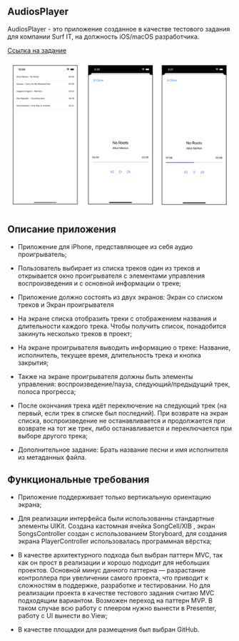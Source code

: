 ## **AudiosPlayer**

AudiosPlayer - это приложение созданное в качестве тестового задания для компании Surf IT, на должность iOS/macOS разработчика.

[Ссылка на задание](https://drive.google.com/file/d/15MUVQ8Vt1gfjxWYrMpAjWNdYA-pU37Wa/view?pli=1)

![AppScreenshot1](https://github.com/DzhamiRakhmetov/AudiosPlayer/blob/main/AudiosPlayerScreenshots.png)

## **Описание приложения**

- Приложение для iPhone, представляющее из себя аудио проигрыватель;
- Пользователь выбирает из списка треков один из треков и открывается окно проигрывателя с элементами управления воспроизведения и с основной информации о треке;

- Приложение должно состоять из двух экранов: Экран со списком треков и Экран проигрывателя

- На экране списка отобразить треки с отображением названия и длительности каждого трека. Чтобы получить список, понадобится закинуть несколько треков в проект;
- На экране проигрывателя выводить информацию о треке: Название, исполнитель, текущее время, длительность трека и кнопка закрытия;

- Также на экране проигрывателя должны быть элементы управления: воспроизведение/пауза, следующий/предыдущий трек, полоса прогресса;

- После окончания трека идёт переключение на следующий трек (на первый, если трек в списке был последний). При возврате на
экран списка, воспроизведение не останавливается и продолжается при возврате на тот же трек, либо останавливается и переключается при выборе другого трека;

- Дополнительное задание: Брать название песни и имя исполнителя из метаданных файла.

## **Функциональные требования**

- Приложение поддерживает только вертикальную ориентацию экрана;

- Для реализации интерфейса были использованны стандартные элементы UIKit. Создана кастомная ячейка SongCell/XIB , экран SongsController
создан с использованием Storyboard, для создания экрана PlayerController использовалась программная вёрстка;

- В качестве архитектурного подхода был выбран паттерн MVC, так как он прост в реализации и хорошо подходит для небольших проектов. Основной минус данного паттерна — разрастание контроллера при увеличении самого проекта, что приводит к сложностям в поддержке, разработке и тестировании. Но для реализации проекта в качестве тестового задания считаю MVC подходящим вариантом. Возможен переход на паттерн MVP. В таком случае всю работу с плеером нужно вынести в Presenter, работу с UI вынести во View;

- В качестве площадки для размещения был выбран GitHub.

